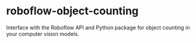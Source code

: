 # roboflow-object-counting
Interface with the Roboflow API and Python package for object counting in your computer vision models.
